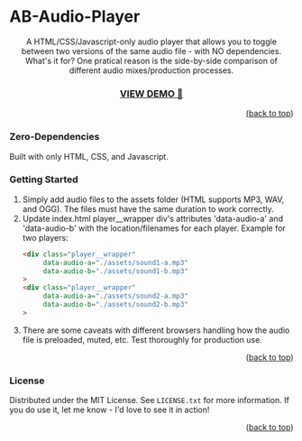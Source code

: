 # AB-Audio-Player
<div id="top"></div>

  <p align="center">
    A HTML/CSS/Javascript-only audio player that allows you to toggle between two versions of the same audio file - with NO dependencies.
What's it for? One pratical reason is the side-by-side comparison of different audio mixes/production processes.
    <br />
  </p>
</div>

<h3 align="center"><a href="https://mattbartley.github.io/AB-Audio-Player/" target="_blank">VIEW DEMO 🎵</h3>

<p align="right">(<a href="#top">back to top</a>)</p>

<!-- GETTING STARTED -->

### Zero-Dependencies

Built with only HTML, CSS, and Javascript.

### Getting Started

1. Simply add audio files to the assets folder (HTML supports MP3, WAV, and OGG). The files must have the same duration to work correctly.
2. Update index.html player__wrapper div's attributes 'data-audio-a' and 'data-audio-b' with the location/filenames for each player. Example for two players:
   ```html
   <div class="player__wrapper"
        data-audio-a="./assets/sound1-a.mp3"
        data-audio-b="./assets/sound1-b.mp3"
   >
   <div class="player__wrapper"
        data-audio-a="./assets/sound2-a.mp3"
        data-audio-b="./assets/sound2-b.mp3"
   >
   ```
3. There are some caveats with different browsers handling how the audio file is preloaded, muted, etc. Test thoroughly for production use.

<p align="right">(<a href="#top">back to top</a>)</p>

### License

Distributed under the MIT License. See `LICENSE.txt` for more information.
If you do use it, let me know - I'd love to see it in action!

<p align="right">(<a href="#top">back to top</a>)</p>

